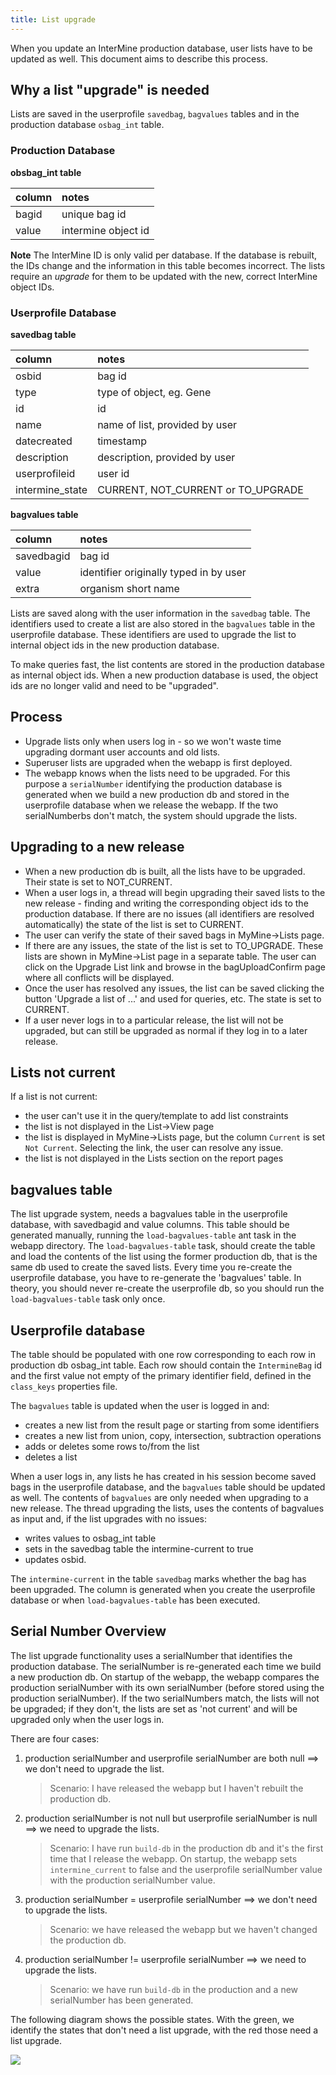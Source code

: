 ```yaml
---
title: List upgrade
---
```


When you update an InterMine production database, user lists have to be updated as well. This document aims to describe this process.

## Why a list "upgrade" is needed

Lists are saved in the userprofile `savedbag`, `bagvalues` tables and in the production database `osbag_int` table.

### Production Database

**obsbag\_int table**

| **column** | **notes** |
| :--- | :--- |
| bagid | unique bag id |
| value | intermine object id |

**Note**
The InterMine ID is only valid per database. If the database is rebuilt, the IDs change and the information in this table becomes incorrect. The lists require an _upgrade_ for them to be updated with the new, correct InterMine object IDs.

### Userprofile Database

**savedbag table**

| **column** | **notes** |
| :--- | :--- |
| osbid | bag id |
| type | type of object, eg. Gene |
| id | id |
| name | name of list, provided by user |
| datecreated | timestamp |
| description | description, provided by user |
| userprofileid | user id |
| intermine\_state | CURRENT, NOT\_CURRENT or TO\_UPGRADE |

**bagvalues table**

| **column** | **notes** |
| :--- | :--- |
| savedbagid | bag id |
| value | identifier originally typed in by user |
| extra | organism short name |

Lists are saved along with the user information in the `savedbag` table. The identifiers used to create a list are also stored in the `bagvalues` table in the userprofile database. These identifiers are used to upgrade the list to internal object ids in the new production database.

To make queries fast, the list contents are stored in the production database as internal object ids. When a new production database is used, the object ids are no longer valid and need to be "upgraded".

## Process

* Upgrade lists only when users log in - so we won't waste time upgrading dormant user accounts and old lists.
* Superuser lists are upgraded when the webapp is first deployed.
* The webapp knows when the lists need to be upgraded. For this purpose a `serialNumber` identifying the production database is generated when we build a new production db and stored in the userprofile database when we release the webapp. If the two serialNumberbs don't match, the system should upgrade the lists.

## Upgrading to a new release

* When a new production db is built, all the lists have to be upgraded. Their state is set to NOT\_CURRENT.
* When a user logs in, a thread will begin upgrading their saved lists to the new release - finding and writing the corresponding object ids to the production database. If there are no issues \(all identifiers are resolved automatically\) the state of the list is set to CURRENT.
* The user can verify the state of their saved bags in MyMine-&gt;Lists page.
* If there are any issues, the state of the list is set to TO\_UPGRADE. These lists are shown in MyMine-&gt;List page in a separate table. The user can click on the Upgrade List link and browse in the bagUploadConfirm page where all conflicts will be displayed.
* Once the user has resolved any issues, the list can be saved clicking the button 'Upgrade a list of ...' and used for queries, etc. The state is set to CURRENT.
* If a user never logs in to a particular release, the list will not be upgraded, but can still be upgraded as normal if they log in to a later release.

## Lists not current

If a list is not current:

* the user can't use it in the query/template to add list constraints
* the list is not displayed in the List-&gt;View page
* the list is displayed in MyMine-&gt;Lists page, but the column `Current` is set `Not Current`. Selecting the link, the user can resolve any issue.
* the list is not displayed in the Lists section on the report pages

## bagvalues table

The list upgrade system, needs a bagvalues table in the userprofile database, with savedbagid and value columns. This table should be generated manually, running the `load-bagvalues-table` ant task in the webapp directory. The `load-bagvalues-table` task, should create the table and load the contents of the list using the former production db, that is the same db used to create the saved lists. Every time you re-create the userprofile database, you have to re-generate the 'bagvalues' table. In theory, you should never re-create the userprofile db, so you should run the `load-bagvalues-table` task only once.

## Userprofile database

The table should be populated with one row corresponding to each row in production db osbag\_int table. Each row should contain the `IntermineBag` id and the first value not empty of the primary identifier field, defined in the `class_keys` properties file.

The `bagvalues` table is updated when the user is logged in and:

* creates a new list from the result page or starting from some identifiers
* creates a new list from union, copy, intersection, subtraction operations
* adds or deletes some rows to/from the list
* deletes a list

When a user logs in, any lists he has created in his session become saved bags in the userprofile database, and the `bagvalues` table should be updated as well. The contents of `bagvalues` are only needed when upgrading to a new release. The thread upgrading the lists, uses the contents of bagvalues as input and, if the list upgrades with no issues:

* writes values to osbag\_int table
* sets in the savedbag table the intermine-current to true
* updates osbid.

The `intermine-current` in the table `savedbag` marks whether the bag has been upgraded. The column is generated when you create the userprofile database or when `load-bagvalues-table` has been executed.

## Serial Number Overview

The list upgrade functionality uses a serialNumber that identifies the production database. The serialNumber is re-generated each time we build a new production db. On startup of the webapp, the webapp compares the production serialNumber with its own serialNumber \(before stored using the production serialNumber\). If the two serialNumbers match, the lists will not be upgraded; if they don't, the lists are set as 'not current' and will be upgraded only when the user logs in.

There are four cases:

1. production serialNumber and userprofile serialNumber are both null ==&gt; we don't need to upgrade the list.

   > Scenario: I have released the webapp but I haven't rebuilt the production db.

2. production serialNumber is not null but userprofile serialNumber is null ==&gt; we need to upgrade the lists.

   > Scenario: I have run `build-db` in the production db and it's the first time that I release the webapp. On startup, the webapp sets `intermine_current` to false and the userprofile serialNumber value with the production serialNumber value.

3. production serialNumber = userprofile serialNumber ==&gt; we don't need to upgrade the lists.

   > Scenario: we have released the webapp but we haven't changed the production db.

4. production serialNumber != userprofile serialNumber ==&gt; we need to upgrade the lists.

   > Scenario: we have run `build-db` in the production and a new serialNumber has been generated.

The following diagram shows the possible states. With the green, we identify the states that don't need a list upgrade, with the red those need a list upgrade.

![](../../imgs/SerialNumber.png)
